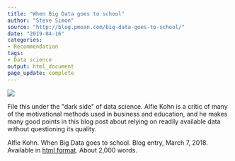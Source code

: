```yaml
---
title: "When Big Data goes to school"
author: "Steve Simon"
source: "http://blog.pmean.com/big-data-goes-to-school/"
date: "2019-04-16"
categories:
- Recommendation
tags:
- Data science
output: html_document
page_update: complete
---
```


![](http://www.pmean.com/new-images/19/big-data-goes-to-school01.png)

<div class="notes">

File this under the "dark side" of data science. Alfie Kohn is a critic of many of the motivational methods used in business and education, and he makes many good points in this blog post about relying on readily available data without questioning its quality.

Alfie Kohn. When Big Data goes to school. Blog entry, March 7, 2018. Available in [html format][koh1]. About 2,000 words.

[koh1]: https://www.alfiekohn.org/blogs/big-data/

</div>


